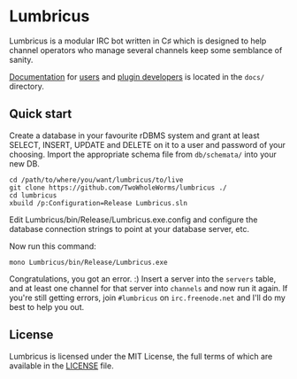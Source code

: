 # Lumbricus

Lumbricus is a modular IRC bot written in C♯ which is designed to help channel
operators who manage several channels keep some semblance of sanity.

[Documentation](docs/index.md) for [users](docs/users.md) and
[plugin developers](docs/plugin_development.md) is located in the `docs/`
directory.

## Quick start

Create a database in your favourite rDBMS system and grant at least SELECT,
INSERT, UPDATE and DELETE on it to a user and password of your choosing.
Import the appropriate schema file from `db/schemata/` into your new DB.

    cd /path/to/where/you/want/lumbricus/to/live
    git clone https://github.com/TwoWholeWorms/lumbricus ./
    cd lumbricus
    xbuild /p:Configuration=Release Lumbricus.sln

Edit Lumbricus/bin/Release/Lumbricus.exe.config and configure the database
connection strings to point at your database server, etc.

Now run this command:

    mono Lumbricus/bin/Release/Lumbricus.exe

Congratulations, you got an error. :) Insert a server into the `servers` table,
and at least one channel for that server into `channels` and now run it again.
If you're still getting errors, join `#lumbricus` on `irc.freenode.net` and I'll
do my best to help you out.

## License

Lumbricus is licensed under the MIT License, the full terms of which are
available in the [LICENSE](LICENSE) file.
